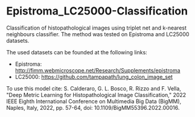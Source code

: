 # Epistroma_LC25000-Classification
Classification of histopathological images using triplet net and k-nearest neighbours classifier.  The method was tested on Epistroma and LC25000 datasets.

The used datasets can be founded at the following links:
- Epistroma: http://fimm.webmicroscope.net/Research/Supplements/epistroma
- LC25000: https://github.com/tampapath/lung_colon_image_set

To use this model cite: S. Calderaro, G. L. Bosco, R. Rizzo and F. Vella, "Deep Metric Learning for Histopathological Image Classification," 2022 IEEE Eighth International Conference on Multimedia Big Data (BigMM), Naples, Italy, 2022, pp. 57-64, doi: 10.1109/BigMM55396.2022.00016.

